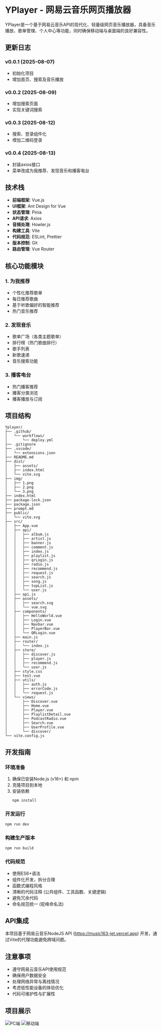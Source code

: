 # YPlayer - 网易云音乐网页播放器

YPlayer是一个基于网易云音乐API的现代化、轻量级网页音乐播放器，具备音乐播放、歌单管理、个人中心等功能，同时确保移动端与桌面端的良好兼容性。

## 更新日志

### v0.0.1 (2025-08-07)
- 初始化项目
- 增加首页、搜索及音乐播放

### v0.0.2 (2025-08-09)
- 增加搜索页面
- 实现关键词搜索

### v0.0.3 (2025-08-12)
- 搜索、登录组件化
- 增加二维码登录

### v0.0.4 (2025-08-13)
- 封装axios接口
- 菜单改成为我推荐、发现音乐和播客电台

## 技术栈

- **前端框架**: Vue.js
- **UI框架**: Ant Design for Vue
- **状态管理**: Pinia
- **API请求**: Axios
- **音频处理**: Howler.js
- **构建工具**: Vite
- **代码规范**: ESLint, Prettier
- **版本控制**: Git
- **路由管理**: Vue Router

## 核心功能模块

### 1. 为我推荐
- 个性化推荐歌单
- 每日推荐歌曲
- 基于听歌偏好的智能推荐
- 热门音乐推荐

### 2. 发现音乐
- 歌单广场（各类主题歌单）
- 排行榜（热门歌曲排行）
- 歌手列表
- 新歌速递
- 音乐搜索功能

### 3. 播客电台
- 热门播客推荐
- 播客分类浏览
- 播客播放与订阅

## 项目结构

```
Yplayer/
├── .github/
│   └── workflows/
│       └── deploy.yml
├── .gitignore
├── .vscode/
│   └── extensions.json
├── README.md
├── dist/
│   ├── assets/
│   ├── index.html
│   └── vite.svg
├── img/
│   ├── 1.png
│   ├── 2.png
│   └── 3.png
├── index.html
├── package-lock.json
├── package.json
├── prompt.md
├── public/
│   └── vite.svg
├── src/
│   ├── App.vue
│   ├── api/
│   │   ├── album.js
│   │   ├── artist.js
│   │   ├── banner.js
│   │   ├── comment.js
│   │   ├── index.js
│   │   ├── playlist.js
│   │   ├── qrLogin.js
│   │   ├── radio.js
│   │   ├── recommend.js
│   │   ├── request.js
│   │   ├── search.js
│   │   ├── song.js
│   │   ├── topList.js
│   │   └── user.js
│   ├── api.js
│   ├── assets/
│   │   ├── search.svg
│   │   └── vue.svg
│   ├── components/
│   │   ├── HelloWorld.vue
│   │   ├── Login.vue
│   │   ├── Navbar.vue
│   │   ├── PlayerBar.vue
│   │   └── QRLogin.vue
│   ├── main.js
│   ├── router/
│   │   └── index.js
│   ├── store/
│   │   ├── discover.js
│   │   ├── player.js
│   │   ├── recommend.js
│   │   └── user.js
│   ├── style.css
│   ├── test.vue
│   ├── utils/
│   │   ├── auth.js
│   │   ├── errorCode.js
│   │   └── request.js
│   └── views/
│       ├── Discover.vue
│       ├── Home.vue
│       ├── Player.vue
│       ├── PlaylistDetail.vue
│       ├── PodcastRadio.vue
│       ├── Search.vue
│       ├── UserProfile.vue
│       └── discover/
└── vite.config.js
```

## 开发指南

### 环境准备
1. 确保已安装Node.js (v16+) 和 npm
2. 克隆项目到本地
3. 安装依赖
   ```bash
   npm install
   ```

### 开发运行
```bash
npm run dev
```

### 构建生产版本
```bash
npm run build
```

### 代码规范
- 使用ES6+语法
- 组件化开发，拆分合理
- 函数式编程风格
- 清晰的代码注释 (公共组件、工具函数、关键逻辑)
- 避免冗余代码
- 命名规范统一 (驼峰命名法)

## API集成
本项目基于网易云音乐NodeJS API (https://music163-jet.vercel.app) 开发，通过Vite的代理功能避免跨域问题。

## 注意事项
- 遵守网易云音乐API使用规范
- 确保用户数据安全
- 处理网络异常与离线情况
- 考虑低性能设备的体验优化
- 代码可维护性与扩展性

## 项目展示
![PC端](./img/1.png)
![移动端](./img/2.png)